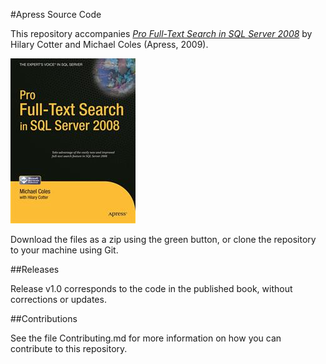 #Apress Source Code

This repository accompanies [*Pro Full-Text Search in SQL Server 2008*](http://www.apress.com/9781430215943) by Hilary Cotter and Michael Coles (Apress, 2009).

![Cover image](9781430215943.jpg)

Download the files as a zip using the green button, or clone the repository to your machine using Git.

##Releases

Release v1.0 corresponds to the code in the published book, without corrections or updates.

##Contributions

See the file Contributing.md for more information on how you can contribute to this repository.

